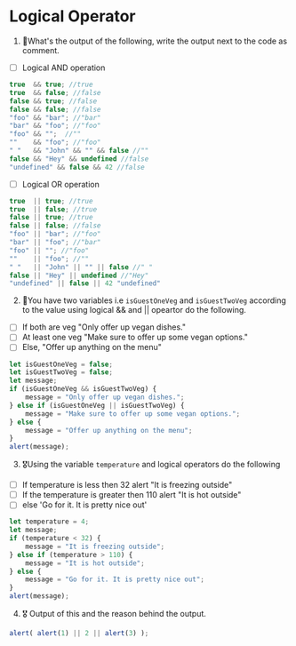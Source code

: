 # Logical Operator

1. 🥇What's the output of the following, write the output next to the code as comment.

* [ ] Logical AND operation

```js
true  && true; //true
true  && false; //false 
false && true; //false
false && false; //false
"foo" && "bar"; //"bar"
"bar" && "foo"; //"foo"
"foo" && "";  //""
""    && "foo"; //"foo"
" "   && "John" && "" && false //""
false && "Hey" && undefined //false
"undefined" && false && 42 //false
```

* [ ] Logical OR operation
```js
true  || true; //true
true  || false; //true
false || true; //true
false || false; //false
"foo" || "bar"; //"foo"
"bar" || "foo"; //"bar"
"foo" || ""; //"foo"
""    || "foo"; //""
" "   || "John" || "" || false //" "
false || "Hey" || undefined //"Hey"
"undefined" || false || 42 "undefined"
```

2. 🥈You have two variables i.e `isGuestOneVeg` and  `isGuestTwoVeg` according to the value using logical && and || opeartor do the following.

* [ ] If both are veg "Only offer up vegan dishes."
* [ ] At least one veg  "Make sure to offer up some vegan options."
* [ ] Else, "Offer up anything on the menu"
```js
let isGuestOneVeg = false;
let isGuestTwoVeg = false;
let message;
if (isGuestOneVeg && isGuestTwoVeg) {
    message = "Only offer up vegan dishes.";
} else if (isGuestOneVeg || isGuestTwoVeg) {
    message = "Make sure to offer up some vegan options.";
} else {
    message = "Offer up anything on the menu";
}
alert(message);
```


3. 🎖Using the variable `temperature` and logical operators do the following
* [ ] If temperature is less then 32 alert "It is freezing outside"
* [ ] If the temperature is greater then 110 alert "It is hot outside"
* [ ] else 'Go for it. It is pretty nice out'
```js
let temperature = 4;
let message;
if (temperature < 32) {
    message = "It is freezing outside";
} else if (temperature > 110) {
    message = "It is hot outside";
} else {
    message = "Go for it. It is pretty nice out";
}
alert(message);
```

4. 🎖 Output of this and the reason behind the output.
```js
alert( alert(1) || 2 || alert(3) );
```
<!-- It will alert 1 and then alert 2. Let's go from left to right. Before the outermost alert can execute, it must calculate its message's value. So, inside it's message block lies the code " alert(1) || 2 || alert(3) ".  When this inner code is executing, the alert(1) will first execute to get its return value. Hence, the user can see an alert with the number 1. When the value of that alert is returned as undefined, we then move on to the next item in the or condition. The next condition is 2, which is a truthy value. Since we search for the first truthy value in an or condition, 2 is returned as the value to the outer alert function. Hence, the user can then see an alert with the number 2.-->